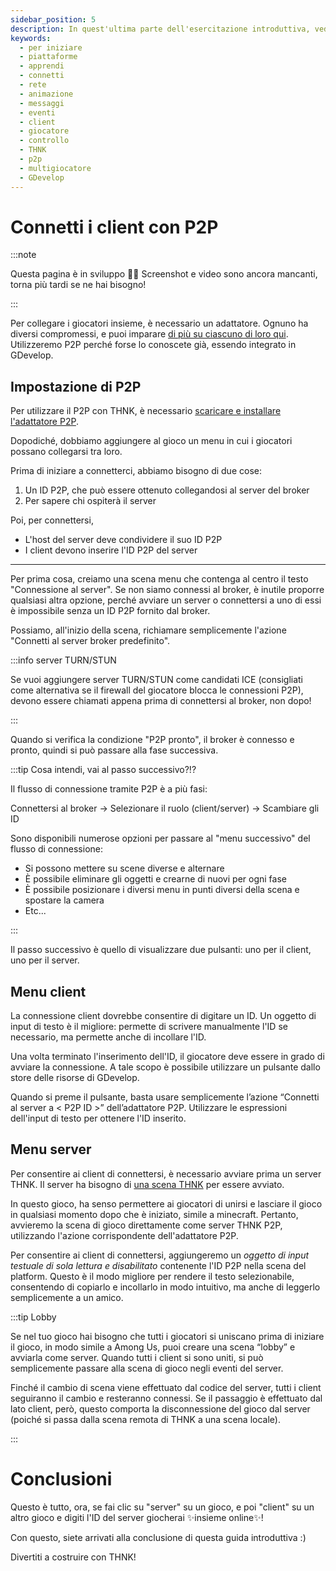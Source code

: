 ```yaml
---
sidebar_position: 5
description: In quest'ultima parte dell'esercitazione introduttiva, vediamo come collegare i giocatori e giocare insieme online.
keywords:
  - per iniziare
  - piattaforme
  - apprendi
  - connetti
  - rete
  - animazione
  - messaggi
  - eventi
  - client
  - giocatore
  - controllo
  - THNK
  - p2p
  - multigiocatore
  - GDevelop
---
```


# Connetti i client con P2P

:::note

Questa pagina è in sviluppo 👷‍♂️ Screenshot e video sono ancora mancanti, torna più tardi se ne hai bisogno!

:::

Per collegare i giocatori insieme, è necessario un adattatore. Ognuno ha diversi compromessi, e puoi imparare [di più su ciascuno di loro qui](../misc/picking-an-adapter.md). Utilizzeremo P2P perché forse lo conoscete già, essendo integrato in GDevelop.

## Impostazione di P2P

Per utilizzare il P2P con THNK, è necessario [scaricare e installare l'adattatore P2P](https://raw.githubusercontent.com/arthuro555/THNK/master/extensions/THNK_P2P.json).

Dopodiché, dobbiamo aggiungere al gioco un menu in cui i giocatori possano collegarsi tra loro.

Prima di iniziare a connetterci, abbiamo bisogno di due cose:

1. Un ID P2P, che può essere ottenuto collegandosi al server del broker
2. Per sapere chi ospiterà il server

Poi, per connettersi,

- L'host del server deve condividere il suo ID P2P
- I client devono inserire l'ID P2P del server

---

Per prima cosa, creiamo una scena menu che contenga al centro il testo "Connessione al server". Se non siamo connessi al broker, è inutile proporre qualsiasi altra opzione, perché avviare un server o connettersi a uno di essi è impossibile senza un ID P2P fornito dal broker.

Possiamo, all'inizio della scena, richiamare semplicemente l'azione "Connetti al server broker predefinito".

:::info server TURN/STUN

Se vuoi aggiungere server TURN/STUN come candidati ICE (consigliati come alternativa se il firewall del giocatore blocca le connessioni P2P), devono essere chiamati appena prima di connettersi al broker, non dopo!

:::

Quando si verifica la condizione "P2P pronto", il broker è connesso e pronto, quindi si può passare alla fase successiva.

:::tip Cosa intendi, vai al passo successivo?!?

Il flusso di connessione tramite P2P è a più fasi:

Connettersi al broker -> Selezionare il ruolo (client/server) -> Scambiare gli ID

Sono disponibili numerose opzioni per passare al "menu successivo" del flusso di connessione:

- Si possono mettere su scene diverse e alternare
- È possibile eliminare gli oggetti e crearne di nuovi per ogni fase
- È possibile posizionare i diversi menu in punti diversi della scena e spostare la camera
- Etc...

:::

Il passo successivo è quello di visualizzare due pulsanti: uno per il client, uno per il server.

## Menu client

La connessione client dovrebbe consentire di digitare un ID. Un oggetto di input di testo è il migliore: permette di scrivere manualmente l'ID se necessario, ma permette anche di incollare l'ID.

Una volta terminato l'inserimento dell'ID, il giocatore deve essere in grado di avviare la connessione. A tale scopo è possibile utilizzare un pulsante dallo store delle risorse di GDevelop.

Quando si preme il pulsante, basta usare semplicemente l’azione “Connetti al server a < P2P ID >” dell’adattatore P2P. Utilizzare le espressioni dell'input di testo per ottenere l'ID inserito.

## Menu server

Per consentire ai client di connettersi, è necessario avviare prima un server THNK. Il server ha bisogno di [una scena THNK](./creating-a-scene.md) per essere avviato.

In questo gioco, ha senso permettere ai giocatori di unirsi e lasciare il gioco in qualsiasi momento dopo che è iniziato, simile a minecraft. Pertanto, avvieremo la scena di gioco direttamente come server THNK P2P, utilizzando l'azione corrispondente dell'adattatore P2P.

Per consentire ai client di connettersi, aggiungeremo un _oggetto di input testuale di sola lettura e disabilitato_ contenente l'ID P2P nella scena del platform. Questo è il modo migliore per rendere il testo selezionabile, consentendo di copiarlo e incollarlo in modo intuitivo, ma anche di leggerlo semplicemente a un amico.

:::tip Lobby

Se nel tuo gioco hai bisogno che tutti i giocatori si uniscano prima di iniziare il gioco, in modo simile a Among Us, puoi creare una scena “lobby” e avviarla come server. Quando tutti i client si sono uniti, si può semplicemente passare alla scena di gioco negli eventi del server.

Finché il cambio di scena viene effettuato dal codice del server, tutti i client seguiranno il cambio e resteranno connessi. Se il passaggio è effettuato dal lato client, però, questo comporta la disconnessione del gioco dal server (poiché si passa dalla scena remota di THNK a una scena locale).

:::

# Conclusioni

Questo è tutto, ora, se fai clic su "server" su un gioco, e poi "client" su un altro gioco e digiti l'ID del server giocherai ✨insieme online✨!

Con questo, siete arrivati alla conclusione di questa guida introduttiva :)

Divertiti a costruire con THNK!
